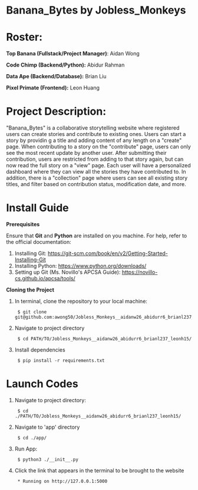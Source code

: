 # Banana_Bytes by Jobless_Monkeys
# Roster:
**Top Banana (Fullstack/Project Manager)**: Aidan Wong 

**Code Chimp (Backend/Python):** Abidur Rahman

**Data Ape (Backend/Database):** Brian Liu

**Pixel Primate (Frontend):** Leon Huang

# Project Description:

"Banana_Bytes" is a collaborative storytelling website where registered users can create stories and contribute to existing ones. Users can start a story by providin   g a title and adding content of any length on a "create" page. When contributing to a story on the "contribute" page, users can only see the most recent update by another user. After submitting their contribution, users are restricted from adding to that story again, but can now read the full story on a "view" page. Each user will have a personalized dashboard where they can view all the stories they have contributed to. In addition, there is a "collection" page where users can see all existing story titles, and filter based on contribution status, modification date, and more.

# Install Guide

**Prerequisites**

Ensure that **Git** and **Python** are installed on you machine. For help, refer to the official documentation:
   1. Installing Git: https://git-scm.com/book/en/v2/Getting-Started-Installing-Git 
   2. Installing Python: https://www.python.org/downloads/ 
   3. Setting up Git (Ms. Novillo's APCSA Guide): https://novillo-cs.github.io/apcsa/tools/

**Cloning the Project**
1. In terminal, clone the repository to your local machine: 

        $ git clone git@github.com:awong50/Jobless_Monkeys__aidanw26_abidurr6_brianl237_leonh15.git

2. Navigate to project directory

        $ cd PATH/TO/Jobless_Monkeys__aidanw26_abidurr6_brianl237_leonh15/
		
3. Install dependencies

        $ pip install -r requirements.txt


# Launch Codes

1. Navigate to project directory:

        $ cd ./PATH/TO/Jobless_Monkeys__aidanw26_abidurr6_brianl237_leonh15/
    
2. Navigate to 'app' directory

        $ cd ./app/

3. Run App:

        $ python3 ./__init__.py
    
4. Click the link that appears in the terminal to be brought to the website

        * Running on http://127.0.0.1:5000

